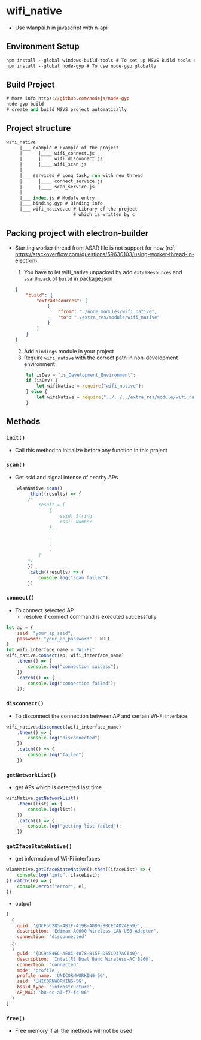 # wifi_native
* Use wlanpai.h in javascript with n-api
## Environment Setup
```ps
npm install --global windows-build-tools # To set up MSVS Build tools enviornment if needed
npm install --global node-gyp # To use node-gyp globally
```

## Build Project
```ps
# More info https://github.com/nodejs/node-gyp
node-gyp build
# create and build MSVS project automatically
```
## Project structure

```ps
wifi_native
     |___ example # Example of the project
     |      |____ wifi_connect.js
     |      |____ wifi_disconnect.js
     |      |____ wifi_scan.js
     |
     |___ services # Long task, run with new thread
     |      |____ connect_service.js
     |      |____ scan_service.js
     |
     |___ index.js # Module entry
     |___ binding.gyp # Binding info
     |___ wifi_native.cc # Library of the project
                         # which is written by c
```

## Packing project with electron-builder
*  Starting worker thread from ASAR file is not support for now (ref: https://stackoverflow.com/questions/59630103/using-worker-thread-in-electron).
   1. You have to let wifi_native unpacked by add `extraResources` and `asarUnpack` of `build` in package.json
    ```json
    {
        "build": {
            "extraResources": [
                {
                    "from": "./node_modules/wifi_native",
                    "to": "./extra_res/module/wifi_native"
                }
            ]
        }
    }
    
    ```
   2. Add `bindings` module in your project
   3. Require `wifi_native` with the correct path in non-development environment


    ```javascript
        let isDev = "is_Development_Environment";
        if (isDev) {
            let wifiNative = require("wifi_native");
        } else {
            let wifiNative = require("../../../extra_res/module/wifi_native");
        }
    ```

## Methods
### `init()`
* Call this method to initialize before any function in this project

### `scan()`
* Get ssid and signal intense of nearby APs
``` javascript
    wlanNative.scan()
        .then((results) => {
        /*
            result = [
                {
                    ssid: String
                    rssi: Number
                },
                
                .
                .
                .
            ]
        */
        })
        .catch((results) => {
            console.log("scan failed");
        })

```
### `connect()`
* To connect selected AP 
    * resolve if connect command is executed successfully
```javascript
let ap = {
    ssid: "your_ap_ssid",
    password: "your_ap_password" | NULL
}
let wifi_interface_name = "Wi-Fi"
wifi_native.connect(ap, wifi_interface_name)
    .then(() => {
        console.log("connection success");
    })
    .catch(() => {
        console.log("connection failed");
    });
```
### `disconnect()`
* To disconnect the connection between AP and certain Wi-Fi interface

```javascript
wifi_native.disconnect(wifi_interface_name)
    .then(() => {
        console.log("disconnected")
    })
    .catch(() => {
        console.log("failed")
    })
```

### `getNetworkList()`
* get APs which is detected last time
```javascript
wifiNative.getNetworkList()
    .then((list) => {
        console.log(list);
    })
    .catch(() => {
        console.log("getting list failed");
    })
```
### `getIfaceStateNative()`
* get information of Wi-Fi interfaces
```javascript
wlanNative.getIfaceStateNative().then((ifaceList) => {
    console.log("info", ifaceList);
}).catch((e) => {
    console.error("error", e);
})
```
* output
```javascript
[
  {
    guid: '{DCF5C285-4B1F-419B-A0D0-8BCEC4D24E59}',
    description: 'Edimax AC600 Wireless LAN USB Adapter',
    connection: 'disconnected'
  },
  {
    guid: '{DC94B46C-AE8C-4078-B15F-D55CD47AC640}',
    description: 'Intel(R) Dual Band Wireless-AC 8260',
    connection: 'connected',
    mode: 'profile',
    profile_name: 'UNICORNWORKING-5G',
    ssid: 'UNICORNWORKING-5G',
    bssid_type: 'infrastructure',
    AP_MAC: 'b8-ec-a3-f7-fc-06'
  }
]
```

### `free()`
* Free memory if all the methods will not be used
